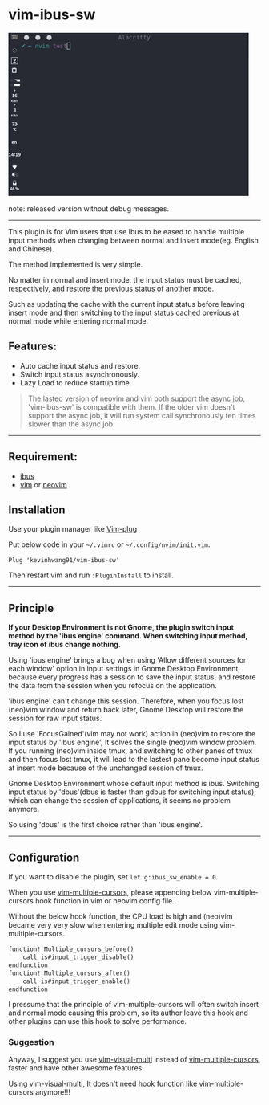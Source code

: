 # vim-ibus-sw

![image](./vim-ibus-sw.gif)

note: released version without debug messages.

---

This plugin is for Vim users that use Ibus to be eased to handle multiple input methods when changing between normal and insert mode(eg. English and Chinese).

The method implemented is very simple.

No matter in normal and insert mode, the input status must be cached, respectively, and restore the previous status of another mode.

Such as updating the cache with the current input status before leaving insert mode and then switching to the input status cached previous at normal mode while entering normal mode.

## Features:

* Auto cache input status and restore.
* Switch input status asynchronously.
* Lazy Load to reduce startup time.

> The lasted version of neovim and vim both support the async job, 'vim-ibus-sw' is compatible with them. If the older vim doesn't support the async job, it will run system call synchronously ten times slower than the async job. 

---

## Requirement:
* [ibus](https://github.com/ibus/ibus)
* [vim](https://github.com/vim/vim) or [neovim](https://github.com/neovim/neovim)

## Installation

Use your plugin manager like [Vim-plug](https://github.com/junegunn/vim-plug)

Put below code in your `~/.vimrc` or `~/.config/nvim/init.vim`.

```vim
Plug 'kevinhwang91/vim-ibus-sw'
```

Then restart vim and run `:PluginInstall` to install.

---

## Principle

**If your Desktop Environment is not Gnome, the plugin switch input method by the 'ibus engine' command. When switching input method, tray icon of ibus change nothing.**

Using 'ibus engine' brings a bug when using 'Allow different sources for each window' option in input settings in Gnome Desktop Environment, because every progress has a session to save the input status, and restore the data from the session when you refocus on the application.

'ibus engine' can't change this session. Therefore, when you focus lost (neo)vim window and return back later, Gnome Desktop will restore the session for raw input status.

So I use 'FocusGained'(vim may not work) action in (neo)vim to restore the input status by 'ibus engine', It solves the single (neo)vim window problem. If you running (neo)vim inside tmux, and switching to other panes of tmux and then focus lost tmux, it will lead to the lastest pane become input status at insert mode because of the unchanged session of tmux.

Gnome Desktop Environment whose default input method is ibus. Switching input status by 'dbus'(dbus is faster than gdbus for switching input status), which can change the session of applications, it seems no problem anymore.

So using 'dbus' is the first choice rather than 'ibus engine'.

---

## Configuration

If you want to disable the plugin, set `let g:ibus_sw_enable = 0`.

When you use [vim-multiple-cursors](https://github.com/terryma/vim-multiple-cursors), please appending below vim-multiple-cursors hook function in vim or neovim config file.

Without the below hook function, the CPU load is high and (neo)vim became very very slow when entering multiple edit mode using vim-multiple-cursors.

```vim
function! Multiple_cursors_before()
    call is#input_trigger_disable()
endfunction
function! Multiple_cursors_after()
    call is#input_trigger_enable()
endfunction
```
I pressume that the principle of vim-multiple-cursors will often switch insert and normal mode causing this problem, so its author leave this hook and other plugins can use this hook to solve performance.

### Suggestion

Anyway, I suggest you use [vim-visual-multi](https://github.com/mg979/vim-visual-multi) instead of [vim-multiple-cursors](https://github.com/terryma/vim-multiple-cursors), faster and have other awesome features.

Using vim-visual-multi, It doesn't need hook function like vim-multiple-cursors anymore!!!
